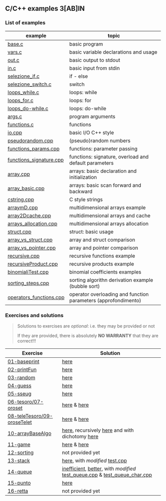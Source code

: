## C/C++ examples 3[AB]IN
### List of examples
| example                                                     | topic                                                          |
| ----------------------------------------------------------- | -------------------------------------------------------------- |
| [base.c](examples/base.c)                                   | basic program                                                  |
| [vars.c](examples/vars.c)                                   | basic variable declarations and usage                          |
| [out.c](examples/out.c)                                     | basic output to stdout                                         |
| [in.c](examples/in.c)                                       | basic input from stdin                                         |
| [selezione_if.c](examples/selezione_if.c)                   | if - else                                                      |
| [selezione_switch.c](examples/selezione_switch.c)           | switch                                                         |
| [loops_while.c](examples/loops_while.c)                     | loops: while                                                   |
| [loops_for.c](examples/loops_for.c)                         | loops: for                                                     |
| [loops_do-while.c](examples/loops_do-while.c)               | loops: do-while                                                |
| [args.c](examples/args.c)                                   | program arguments                                              |
| [functions.c](examples/functions.c)                         | functions                                                      |
| [io.cpp](examples/io.cpp)                                   | basic I/O C++ style                                            |
| [pseudorandom.cpp](examples/pseudorandom.cpp)               | (pseudo)random numbers                                         |
| [functions_params.cpp](examples/functions_params.cpp)       | functions: parameter passing                                   |
| [functions_signature.cpp](examples/functions_signature.cpp) | functions: signature, overload and default parameters          |
| [array.cpp](examples/array.cpp)                             | arrays: basic declaration and initialization                   |
| [array_basic.cpp](examples/array_basic.cpp)                 | arrays: basic scan forward and backward                        |
| [cstring.cpp](examples/cstring.cpp)                         | C style strings                                                |
| [arraymD.cpp](examples/arraymD.cpp)                         | multidimensional arrays example                                |
| [array2Dcache.cpp](examples/array2Dcache.cpp)               | multidimensional arrays and cache                              |
| [arrays_allocation.cpp](examples/arrays_allocation.cpp)     | multidimensional arrays allocation                             |
| [struct.cpp](examples/struct.cpp)                           | struct: basic usage                                            |
| [array_vs_struct.cpp](examples/array_vs_struct.cpp)         | array and struct comparison                                    |
| [array_vs_pointer.cpp](examples/array_vs_pointer.cpp)       | array and pointer comparison                                   |
| [recursive.cpp](examples/recursive.cpp)                     | recursive functions example                                    |
| [recursiveProduct.cpp](examples/recursiveProduct.cpp)       | recursive products example                                     |
| [binomialiTest.cpp](examples/binomialiTest.cpp)             | binomial coefficients examples                                 |
| [sorting_steps.cpp](examples/sorting_steps.cpp)             | sorting algorithn derivation example (bubble sort)             |
| [operators_functions.cpp](examples/operators_functions.cpp) | operator overloading and function parameters (approfondimento) |

### Exercises and solutions
> Solutions to exercises are *optional*: i.e. they may be provided or not
>
> If they are provided, there is absolutely **NO WARRANTY** that they are correct!!!

| Exercise                                       | Solution                                                                                                                                                                                                                                                       |
| ---------------------------------------------- | -------------------------------------------------------------------------------------------------------------------------------------------------------------------------------------------------------------------------------------------------------------- |
| [01-baseprint](exercises/01.md)                | [here](solutions/baseprintull.c)                                                                                                                                                                                                                               |
| [02-printFun](exercises/02.md)                 | [here](solutions/baseprintfun.c)                                                                                                                                                                                                                               |
| [03-random](exercises/03.md)                   | [here](solutions/random.cpp)                                                                                                                                                                                                                                   |
| [04-guess](exercises/04.md)                    | [here](solutions/guess.cpp)                                                                                                                                                                                                                                    |
| [05-sseug](exercises/05.md)                    | [here](solutions/sseug.cpp)                                                                                                                                                                                                                                    |
| [06-tesoro/07-oroset](exercises/06.md)         | [here](solutions/tesoro.cpp) & [here](solutions/oroset.cpp)                                                                                                                                                                                                    |
| [08-teleTesoro/09-oroseTelet](exercises/08.md) | [here](solutions/teleTesoro.cpp) & [here](solutions/oroseTelet.cpp)                                                                                                                                                                                            |
| [10-arrayBaseAlgo](exercises/10.md)            | [here](solutions/arrayBaseAlgo.cpp), recursively [here](solutions/arrayBaseAlgoRecursive.cpp)  and with dichotomy [here](solutions/arrayBaseAlgoDicho.cpp)                                                                                                     |
| [11-game](exercises/11.md)                     | [here](solutions/tris.cpp) & [here](solutions/connectFour.cpp)                                                                                                                                                                                                 |
| [12-sorting](exercises/12.md)                  | not provided yet                                                                                                                                                                                                                                               |
| [13-stack](exercises/13.md)                    | [here](solutions/stack/stackFLA.cpp), with *modified* [test.cpp](solutions/stack/test.cpp)                                                                                                                                                                     |
| [14-queue](exercises/14.md)                    | [inefficient](solutions/queue/queueFLA.cpp), [better](solutions/queue/queueFLAC.cpp), with *modified* [test_queue.cpp](solutions/queue/test_queue.cpp)                                            & [test_queue_char.cpp](solutions/queue/test_queue_char.cpp) |
| [15-punto](exercises/15.md)                    | [here](solutions/punto.cpp)                                                                                                                                                                                                                                    |
| [16-retta](exercises/16.md)                    | not provided yet                                                                                                                                                                                                                                               |
